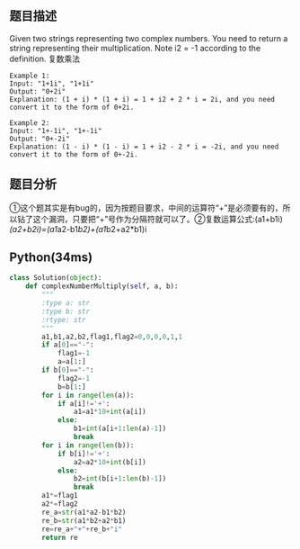 ## 题目描述
Given two strings representing two complex numbers.
You need to return a string representing their multiplication. Note i2 = -1 according to the definition. 
复数乘法
```
Example 1:
Input: "1+1i", "1+1i"
Output: "0+2i"
Explanation: (1 + i) * (1 + i) = 1 + i2 + 2 * i = 2i, and you need convert it to the form of 0+2i.

Example 2:
Input: "1+-1i", "1+-1i"
Output: "0+-2i"
Explanation: (1 - i) * (1 - i) = 1 + i2 - 2 * i = -2i, and you need convert it to the form of 0+-2i.
```
## 题目分析
①这个题其实是有bug的，因为按题目要求，中间的运算符“+”是必须要有的，所以钻了这个漏洞，只要把“+”号作为分隔符就可以了。②复数运算公式:(a1+b1i)*(a2+b2i)=(a1*a2-b1*b2)+(a1*b2+a2*b1)i
## Python(34ms)
```python
class Solution(object):
    def complexNumberMultiply(self, a, b):
        """
        :type a: str
        :type b: str
        :rtype: str
        """
        a1,b1,a2,b2,flag1,flag2=0,0,0,0,1,1
        if a[0]=="-":
            flag1=-1
            a=a[1:]
        if b[0]=="-":
            flag2=-1
            b=b[1:]
        for i in range(len(a)):
            if a[i]!='+':
                a1=a1*10+int(a[i])
            else:
                b1=int(a[i+1:len(a)-1])
                break
        for i in range(len(b)):
            if b[i]!='+':
                a2=a2*10+int(b[i])
            else:
                b2=int(b[i+1:len(b)-1])
                break
        a1*=flag1
        a2*=flag2
        re_a=str(a1*a2-b1*b2)
        re_b=str(a1*b2+a2*b1)
        re=re_a+"+"+re_b+"i"
        return re
```
